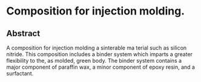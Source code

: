 # Composition for injection molding.

## Abstract
A composition for injection molding a sinterable ma terial such as silicon nitride. This composition includes a binder system which imparts a greater flexibility to the, as molded, green body. The binder system contains a major component of paraffin wax, a minor component of epoxy resin, and a surfactant.